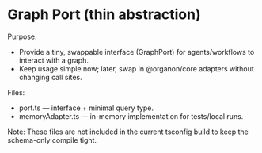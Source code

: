 Graph Port (thin abstraction)
=============================

Purpose:
- Provide a tiny, swappable interface (GraphPort) for agents/workflows to interact with a graph.
- Keep usage simple now; later, swap in @organon/core adapters without changing call sites.

Files:
- port.ts — interface + minimal query type.
- memoryAdapter.ts — in-memory implementation for tests/local runs.

Note: These files are not included in the current tsconfig build to keep the schema-only compile tight.
